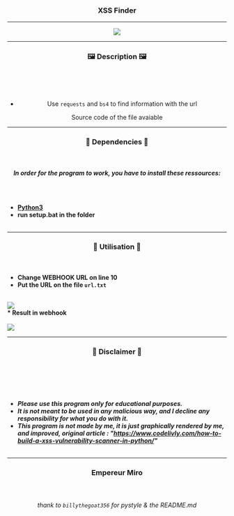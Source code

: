 ### <p align="center"> XSS Finder </p>
  
-----
<p align="center"><img src="https://i.pinimg.com/originals/58/27/59/582759a8d20ed86187472226e390cc2f.gif"></p>

-----

### <p align="center">🖼️ Description 🖼️</p><br>

<center> 
  
<br>

* Use `requests` and `bs4` to find information with the url  

Source code of the file avaiable<br>

</center>

-----

### <p align="center">📁 Dependencies 📁</p><br>

<p align="center"><strong><i>In order for the program to work, you have to install these ressources:</i></strong</p>

<br><br>
* <a href="https://www.python.org/ftp/python/3.9.13/python-3.9.13-amd64.exe">Python3</a>
* run setup.bat in the folder
<br><br>

-----

### <p align="center">🔌 Utilisation 🔌</p><br>
  
* Change WEBHOOK URL on line 10
* Put the URL on the file `url.txt`
  <br><br>
 <img src="https://i.imgur.com/Tfjy3yA.png">
<br>
* Result in webhook 
<br><br>
<img src="https://i.imgur.com/tYsbKlc.png">
  
-----

### <p align="center">📌 Disclaimer 📌</p><br>

<br><br>
* ***Please use this program only for educational purposes.***
* ***It is not meant to be used in any malicious way, and I decline any responsibility for what you do with it.***
* ***This program is not made by me, it is just graphically rendered by me, and improved, original article : "https://www.codelivly.com/how-to-build-a-xss-vulnerability-scanner-in-python/"***
<br><br>

-----

  ### <p align="center">Empereur Miro</p> <br>

  ###### <p align="center">thank to `billythegoat356` for pystyle & the README.md</p>
